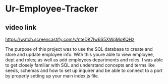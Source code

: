 # Ur-Employee-Tracker

## video link
https://watch.screencastify.com/v/nteDK7lw6S5XWqMoKQHz

The purpose of this project was to use the SQL database to create and store and update employee info. With this youre able to view employee, dept and roles; as well as add employees departments and roles. I was able to get closely familiar with SQL and understand concepts and terms like seeds, schemas and how to set up inquirer and be able to connect to a port by properly setting up your main index,js file. 
